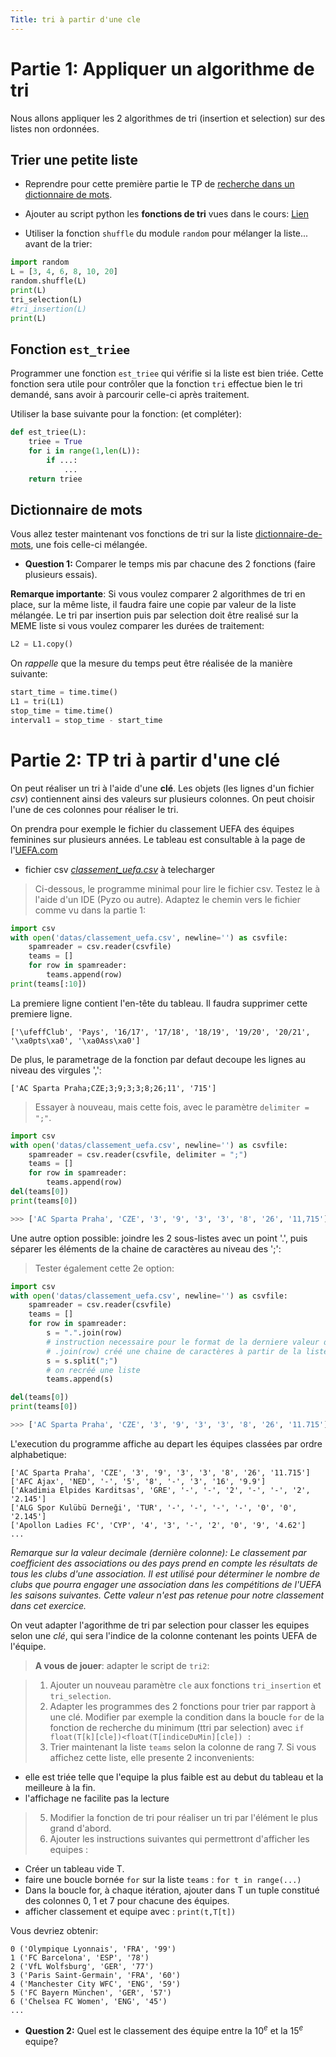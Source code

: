 ```yaml
---
Title: tri à partir d'une cle
---
```


# Partie 1: Appliquer un algorithme de tri
Nous allons appliquer les 2 algorithmes de tri (insertion et selection) sur des listes non ordonnées.

## Trier une petite liste
* Reprendre pour cette première partie le TP de [recherche dans un dictionnaire de mots](/docs/NSI/algorithmes/page14_bis/).
* Ajouter au script python les **fonctions de tri** vues dans le cours: [Lien](/docs/NSI/algorithmes/page8/)

* Utiliser la fonction `shuffle` du module `random` pour mélanger la liste... avant de la trier:

```python
import random
L = [3, 4, 6, 8, 10, 20]
random.shuffle(L)
print(L)
tri_selection(L)
#tri_insertion(L)
print(L)
```

## Fonction `est_triee`
Programmer une fonction `est_triee` qui vérifie si la liste est bien triée. Cette fonction sera utile pour contrôler que la fonction  `tri` effectue bien le tri demandé, sans avoir à parcourir celle-ci après traitement.

Utiliser la base suivante pour la fonction: (et compléter):

```python
def est_triee(L):
	triee = True
	for i in range(1,len(L)):
		if ...:
			...
	return triee
```

## Dictionnaire de mots
Vous allez tester maintenant vos fonctions de tri sur la liste [dictionnaire-de-mots](/docs/NSI/algorithmes/page14_bis/), une fois celle-ci mélangée.

* **Question 1:** Comparer le temps mis par chacune des 2 fonctions (faire plusieurs essais).

**Remarque importante**: Si vous voulez comparer 2 algorithmes de tri en place, sur la même liste, il faudra faire une copie par valeur de la liste mélangée. Le tri par insertion puis par selection doit être realisé sur la MEME liste si vous voulez comparer les durées de traitement:

```python
L2 = L1.copy()
```

On *rappelle* que la mesure du temps peut être réalisée de la manière suivante:

```python
start_time = time.time()
L1 = tri(L1)
stop_time = time.time()
interval1 = stop_time - start_time
```

# Partie 2: TP tri à partir d'une clé
On peut réaliser un tri à l'aide d'une **clé**. Les objets (les lignes d'un fichier *csv*) contiennent ainsi des valeurs sur plusieurs colonnes. On peut choisir l'une de ces colonnes pour réaliser le tri.

On prendra pour exemple le fichier du classement UEFA des équipes feminines sur plusieurs années. Le tableau est consultable à la page de l'[UEFA.com](https://fr.uefa.com/nationalassociations/uefarankings/womensclub/#/yr/2022)

* fichier csv *[classement_uefa.csv](/pdf/NSI/classement_uefa.csv)* à telecharger

> Ci-dessous, le programme minimal pour lire le fichier csv. Testez le à l'aide d'un IDE (Pyzo ou autre). Adaptez le chemin vers le fichier comme vu dans la partie 1:

```python
import csv
with open('datas/classement_uefa.csv', newline='') as csvfile:
    spamreader = csv.reader(csvfile)
    teams = []
    for row in spamreader:
        teams.append(row)
print(teams[:10])
```

La premiere ligne contient l'en-tête du tableau. Il faudra supprimer cette premiere ligne. 

```
['\ufeffClub', 'Pays', '16/17', '17/18', '18/19', '19/20', '20/21', '\xa0pts\xa0', '\xa0Ass\xa0']
```

De plus, le parametrage de la fonction par defaut decoupe les lignes au niveau des virgules ',':

```
['AC Sparta Praha;CZE;3;9;3;3;8;26;11', '715']
```

> Essayer à nouveau, mais cette fois, avec le paramètre `delimiter = ";"`.


```python
import csv
with open('datas/classement_uefa.csv', newline='') as csvfile:
    spamreader = csv.reader(csvfile, delimiter = ";")
    teams = []
    for row in spamreader:
        teams.append(row)
del(teams[0])
print(teams[0])

>>> ['AC Sparta Praha', 'CZE', '3', '9', '3', '3', '8', '26', '11,715']
```

Une autre option possible: joindre les 2 sous-listes avec un point '.', puis séparer les éléments de la chaine de caractères au niveau des ';':

> Tester également cette 2e option:

```python
import csv
with open('datas/classement_uefa.csv', newline='') as csvfile:
    spamreader = csv.reader(csvfile)
    teams = []
    for row in spamreader:
        s = ".".join(row) 
        # instruction necessaire pour le format de la derniere valeur decimale
        # .join(row) créé une chaine de caractères à partir de la liste
        s = s.split(";")
        # on recréé une liste
        teams.append(s)

del(teams[0])
print(teams[0])

>>> ['AC Sparta Praha', 'CZE', '3', '9', '3', '3', '8', '26', '11.715']
```


L'execution du programme affiche au depart les équipes classées par ordre alphabetique:

```
['AC Sparta Praha', 'CZE', '3', '9', '3', '3', '8', '26', '11.715']
['AFC Ajax', 'NED', '-', '5', '8', '-', '3', '16', '9.9']
['Akadimia Elpides Karditsas', 'GRE', '-', '-', '2', '-', '-', '2', '2.145']
['ALG Spor Kulübü Derneği', 'TUR', '-', '-', '-', '-', '0', '0', '2.145']
['Apollon Ladies FC', 'CYP', '4', '3', '-', '2', '0', '9', '4.62']
...
```

*Remarque sur la valeur decimale (dernière colonne): Le classement par coefficient des associations ou des pays prend en compte les résultats de tous les clubs d'une association. Il est utilisé pour déterminer le nombre de clubs que pourra engager une association dans les compétitions de l'UEFA les saisons suivantes. Cette valeur n'est pas retenue pour notre classement dans cet exercice.*

On veut adapter l'agorithme de tri par selection pour classer les equipes selon une *clé*, qui sera l'indice de la colonne contenant les points UEFA de l'équipe.

> **A vous de jouer**: adapter le script de `tri2`:

> 1. Ajouter un nouveau paramètre `cle` aux fonctions `tri_insertion` et `tri_selection`.
> 2. Adapter les programmes des 2 fonctions pour trier par rapport à une clé. Modifier par exemple la condition dans la boucle `for` de la fonction de recherche du minimum (ttri par selection) avec `if float(T[k][cle])<float(T[indiceDuMin][cle]) :`
> 3. Trier maintenant la liste `teams` selon la colonne de rang 7. Si vous affichez cette liste, elle presente 2 inconvenients:
  * elle est triée telle que l'equipe la plus faible est au debut du tableau et la meilleure à la fin.
  * l'affichage ne facilite pas la lecture
> 5. Modifier la fonction de tri pour réaliser un tri par l'élément le plus grand d'abord.
> 6. Ajouter les instructions suivantes qui permettront d'afficher les equipes : 
  * Créer un tableau vide T.
  * faire une boucle bornée `for` sur la liste `teams` : `for t in range(...)`
  * Dans la boucle for, à chaque itération, ajouter dans T un tuple constitué des colonnes 0, 1 et 7 pour chacune des équipes.
  * afficher classement et equipe avec :  `print(t,T[t])` 



Vous devriez obtenir:

```
0 ('Olympique Lyonnais', 'FRA', '99')
1 ('FC Barcelona', 'ESP', '78')
2 ('VfL Wolfsburg', 'GER', '77')
3 ('Paris Saint-Germain', 'FRA', '60')
4 ('Manchester City WFC', 'ENG', '59')
5 ('FC Bayern München', 'GER', '57')
6 ('Chelsea FC Women', 'ENG', '45')
...
``` 

* **Question 2:** Quel est le classement des équipe entre la $10^e$ et la $15^e$ equipe? 
